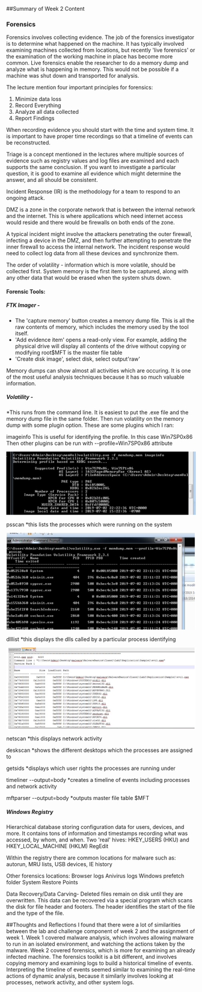 ##Summary of Week 2 Content

### Forensics
Forensics involves collecting evidence.  The job of the forensics investigator is to determine what happened on the machine.  It has typically involved examining machines collected from locations, but recently 'live forensics' or the examination of the working machine in place has become more common.  Live forensics enable the researcher to do a memory dump and analyze what is happening in memory.  This would not be possible if a machine was shut down and transported for analysis.

The lecture mention four important principles for forensics:
1. Minimize data loss
2. Record Everything
3. Analyze all data collected
4. Report Findings

When recording evidence you should start with the time and system time.  It is important to have proper time recordings so that a timeline of events can be reconstructed.

Triage is a concept mentioned in the lectures where multiple sources of evidence such as registry values and log files are examined and each supports the same conclusion.  If you want to investigate a particular question, it is good to examine all evidence which might determine the answer, and all should be consistent.

Incident Response (IR) is the methodology for a team to respond to an ongoing attack.

DMZ is a zone in the corporate network that is between the internal network and the internet.  This is where applications which need internet access would reside and there would be firewalls on both ends of the zone.

A typical incident might involve the attackers penetrating the outer firewall, infecting a device in the DMZ, and then further attempting to penetrate the inner firewall to access the internal network.  The incident response would need to collect log data from all these devices and synchronize them.

The order of volatility - information which is more volatile, should be collected first.  System memory is the first item to be captured, along with any other data that would be erased when the system shuts down.



#### Forensic Tools:
##### FTK Imager - 
 - The 'capture memory' button creates a memory dump file. This is all the raw contents of memory, which includes the memory used by the tool itself.
 - 'Add evidence item' opens a read-only view. For example, adding the physical drive will display all contents of the drive without copying or modifying
	root\$MFT is the master file table
 - 'Create disk image', select disk, select output'raw' 
 
 
 Memory dumps can show almost all activities which are occuring.  It is one of the most useful analysis techniques because it has so much valuable information.
 
##### Volatility -
 *This runs from the command line. It is easiest to put the .exe file and the memory dump file in the same folder.  Then run volatility on the memory dump with some plugin option. These are some plugins which I ran:
 
 imageinfo
 This is useful for identifying the profile.  In this case Win7SP0x86
 Then other plugins can be run with --profile=Win7SP0x86 attribute
 
 ![Image](volatility_imageinfo.PNG "imageinfo")
 
 psscan
*this lists the processes which were running on the system 
  
 ![Image](volatility_psscan.PNG "psscan")
 
 dlllist <pid>
 *this displays the dlls called by a particular process identifying
  
 ![Image](volatility_dlllist.PNG "dlllist")
 
 netscan
 *this displays network activity
 
 deskscan
 *shows the different desktops which the processes are assigned to
 
 getsids
 *displays which user rights the processes are running under
 
 
 timeliner --output=body
 *creates a timeline of events including processes and network activity
 
 mftparser --output=body
 *outputs master file table $MFT
 
##### Windows Registry
Hierarchical database storing configuration data for users, devices, and more.  It contains tons of information and timestamps recording what was accessed, by whom, and when.
Two 'real' hives: HKEY_USERS (HKU) and HKEY_LOCAL_MACHINE (HKLM)
RegEdit

Within the registry there are common locations for malware such as: autorun, MRU lists, USB devices, IE history

Other forensics locations:
Browser logs
Anivirus logs
Windows prefetch folder
System Restore Points


Data Recovery/Data Carving-
Deleted files remain on disk until they are overwritten.  This data can be recovered via a special program which scans the disk for file header and footers.  The header identifies the start of the file and the type of the file.

##Thoughts and Reflections
I found that there were a lot of similarities between the lab and challenge component of week 2 and the assignment of week 1.  Week 1 covered malware analysis, which involves allowing malware to run in an isolated environment, and watching the actions taken by the malware.  Week 2 covered forensics, which is more for examining an already infected machine.  The forensics toolkit is a bit different, and involves copying memory and examining logs to build a historical timeline of events.  Interpreting the timeline of events seemed similar to examining the real-time actions of dynamic analysis, because it similarly involves looking at processes, network activity, and other system logs.



